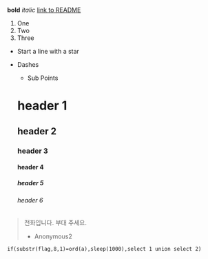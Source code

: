 **bold**
*italic*
[link to README](https://tomato3391.github.io)

1. One
2. Two
3. Three

* Start a line with a star

- Dashes
  - Sub Points
  
  # header 1
  ## header 2
  ### header 3
  #### header 4
  ##### header 5
  ###### header 6
  
> 전화입니다. 부대 주세요.
> - Anonymous2

```
if(substr(flag,8,1)=ord(a),sleep(1000),select 1 union select 2)
```
